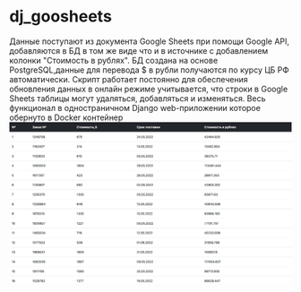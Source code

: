 # dj_goosheets

Данные поступают из документа Google Sheets при помощи Google API, добавляются в БД в том же виде что и в источнике с добавлением колонки "Стоимость в рублях". БД создана на основе PostgreSQL,данные для перевода $ в рубли получаются по курсу ЦБ РФ автоматически.
Скрипт работает постоянно для обеспечения обновления данных в онлайн режиме учитывается, что строки в Google Sheets таблицы могут удаляться, добавляться и изменяться.
Весь функционал в одностраничном Django web-приложении которое обернуто в Docker контейнер
![alt text](https://github.com/Mitsufiro/dj_goosheets/blob/master/Table.png)
